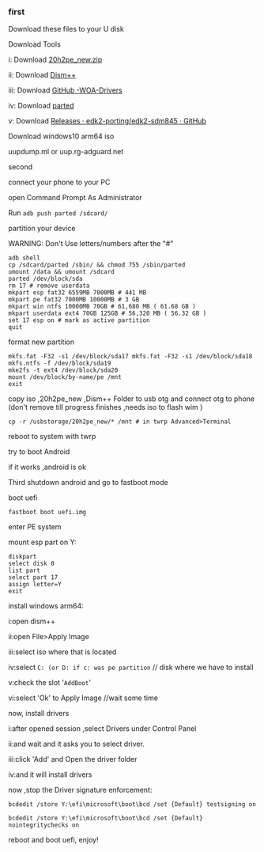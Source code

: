 ### first
Download these files to your U disk

Download Tools

i: Download [20h2pe_new.zip](https://pan.baidu.com/s/1Pgaz-bdTiOKFXGAxgYCX6A)

ii: Download [Dism++](http://www.chuyu.me/zh-Hans/index.html)

iii: Download [GitHub -WOA-Drivers](https://github.com/edk2-porting/WOA-Drivers)

iv: Download [parted](https://pwdx.lanzoux.com/iUgSEmkrlmh)

v: Download [Releases · edk2-porting/edk2-sdm845 · GitHub](https://github.com/edk2-porting/edk2-sdm845/releases)

Download windows10 arm64 iso

uupdump.ml or uup.rg-adguard.net

second

connect your phone to your PC

open Command Prompt As Administrator

Run `adb push parted /sdcard/`

partition your device

WARNING: Don't Use letters/numbers after the "#" 

```
adb shell
cp /sdcard/parted /sbin/ && chmod 755 /sbin/parted
umount /data && umount /sdcard
parted /dev/block/sda
rm 17 # remove userdata
mkpart esp fat32 6559MB 7000MB # 441 MB
mkpart pe fat32 7000MB 10000MB # 3 GB
mkpart win ntfs 10000MB 70GB # 61,680 MB ( 61.68 GB )
mkpart userdata ext4 70GB 125GB # 56,320 MB ( 56.32 GB )
set 17 esp on # mark as active partition
quit
```

format new partition

```
mkfs.fat -F32 -s1 /dev/block/sda17 mkfs.fat -F32 -s1 /dev/block/sda18 mkfs.ntfs -f /dev/block/sda19 
mke2fs -t ext4 /dev/block/sda20
mount /dev/block/by-name/pe /mnt
exit
```

copy iso ,20h2pe_new ,Dism++ Folder to usb otg
and connect otg to phone (don't remove till progress finishes ,needs iso to flash wim )

`cp -r /usbstorage/20h2pe_new/* /mnt # in twrp Advanced>Terminal`

reboot to system with twrp

try to boot Android

if it works ,android is ok

Third
shutdown android and go to fastboot mode

boot uefi

`fastboot boot uefi.img`

enter PE system

mount esp part on Y:

```
diskpart
select disk 0
list part
select part 17
assign letter=Y
exit
```

install windows arm64:

i:open dism++

ii:open File>Apply Image

iii:select iso where that is located

iv:select `C: (or D: if c: was pe partition` // disk where we have to install

v:check the slot '`AddBoot`'

vi:select 'Ok' to Apply Image //wait some time

now, install drivers

i:after opened session ,select Drivers under Control Panel

ii:and wait and it asks you to select driver.

iii:click 'Add' and Open the driver folder

iv:and it will install drivers

now ,stop the Driver signature enforcement:

```
bcdedit /store Y:\efi\microsoft\boot\bcd /set {Default} testsigning on

bcdedit /store Y:\efi\microsoft\boot\bcd /set {Default} nointegritychecks on
```

reboot and boot uefi, enjoy!
